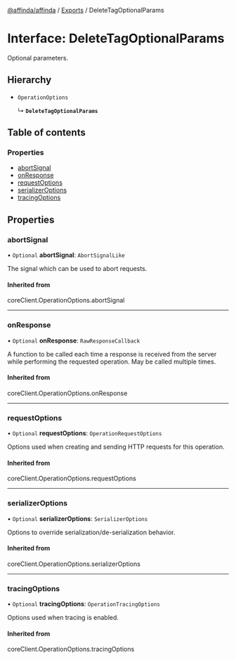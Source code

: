 [@affinda/affinda](../README.md) / [Exports](../modules.md) / DeleteTagOptionalParams

# Interface: DeleteTagOptionalParams

Optional parameters.

## Hierarchy

- `OperationOptions`

  ↳ **`DeleteTagOptionalParams`**

## Table of contents

### Properties

- [abortSignal](DeleteTagOptionalParams.md#abortsignal)
- [onResponse](DeleteTagOptionalParams.md#onresponse)
- [requestOptions](DeleteTagOptionalParams.md#requestoptions)
- [serializerOptions](DeleteTagOptionalParams.md#serializeroptions)
- [tracingOptions](DeleteTagOptionalParams.md#tracingoptions)

## Properties

### abortSignal

• `Optional` **abortSignal**: `AbortSignalLike`

The signal which can be used to abort requests.

#### Inherited from

coreClient.OperationOptions.abortSignal

___

### onResponse

• `Optional` **onResponse**: `RawResponseCallback`

A function to be called each time a response is received from the server
while performing the requested operation.
May be called multiple times.

#### Inherited from

coreClient.OperationOptions.onResponse

___

### requestOptions

• `Optional` **requestOptions**: `OperationRequestOptions`

Options used when creating and sending HTTP requests for this operation.

#### Inherited from

coreClient.OperationOptions.requestOptions

___

### serializerOptions

• `Optional` **serializerOptions**: `SerializerOptions`

Options to override serialization/de-serialization behavior.

#### Inherited from

coreClient.OperationOptions.serializerOptions

___

### tracingOptions

• `Optional` **tracingOptions**: `OperationTracingOptions`

Options used when tracing is enabled.

#### Inherited from

coreClient.OperationOptions.tracingOptions
